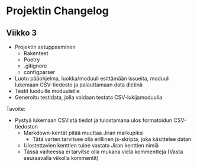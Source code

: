 # Projektin Changelog #

## Viikko 3 ##
- Projektin setuppaaminen
    - Rakenteet
    - Poetry
    - .gitignore
    - configparser
- Luotu pääohjelma, luokka/moduuli esittämään issueita, moduuli lukemaan CSV-tiedosto ja palauttamaan data dictinä
- Testit luoduille moduuleille
- Generoitu testidata, jolla voidaan testata CSV-lukijamoduulia

Tavoite:
- Pystyä lukemaan CSV:stä tiedot ja tulostamana ulos formatoidun CSV-tiedoston
    - Markdown-kentät pitää muuttaa Jiran markupiksi
        - Tätä varten tarvitsee olla erillinen js-skripta, joka käsittelee datan
    - Ulostettavien kenttien tulee vastata Jiran kenttien nimiä
    - Tässä vaiheessa ei tarvitse olla mukana vielä kommentteja (Vasta seuraavalla viikolla kommentit)